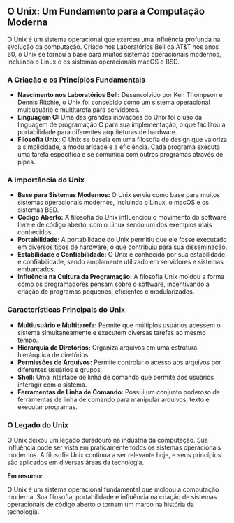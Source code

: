 ## O Unix: Um Fundamento para a Computação Moderna

O Unix é um sistema operacional que exerceu uma influência profunda na evolução da computação. Criado nos Laboratórios Bell da AT&T nos anos 60, o Unix se tornou a base para muitos sistemas operacionais modernos, incluindo o Linux e os sistemas operacionais macOS e BSD. 

### A Criação e os Princípios Fundamentais

* **Nascimento nos Laboratórios Bell:** Desenvolvido por Ken Thompson e Dennis Ritchie, o Unix foi concebido como um sistema operacional multiusuário e multitarefa para servidores.
* **Linguagem C:** Uma das grandes inovações do Unix foi o uso da linguagem de programação C para sua implementação, o que facilitou a portabilidade para diferentes arquiteturas de hardware.
* **Filosofia Unix:** O Unix se baseia em uma filosofia de design que valoriza a simplicidade, a modularidade e a eficiência. Cada programa executa uma tarefa específica e se comunica com outros programas através de pipes.

### A Importância do Unix

* **Base para Sistemas Modernos:** O Unix serviu como base para muitos sistemas operacionais modernos, incluindo o Linux, o macOS e os sistemas BSD.
* **Código Aberto:** A filosofia do Unix influenciou o movimento do software livre e de código aberto, com o Linux sendo um dos exemplos mais conhecidos.
* **Portabilidade:** A portabilidade do Unix permitiu que ele fosse executado em diversos tipos de hardware, o que contribuiu para sua disseminação.
* **Estabilidade e Confiabilidade:** O Unix é conhecido por sua estabilidade e confiabilidade, sendo amplamente utilizado em servidores e sistemas embarcados.
* **Influência na Cultura da Programação:** A filosofia Unix moldou a forma como os programadores pensam sobre o software, incentivando a criação de programas pequenos, eficientes e modularizados.

### Características Principais do Unix

* **Multiusuário e Multitarefa:** Permite que múltiplos usuários acessem o sistema simultaneamente e executem diversas tarefas ao mesmo tempo.
* **Hierarquia de Diretórios:** Organiza arquivos em uma estrutura hierárquica de diretórios.
* **Permissões de Arquivos:** Permite controlar o acesso aos arquivos por diferentes usuários e grupos.
* **Shell:** Uma interface de linha de comando que permite aos usuários interagir com o sistema.
* **Ferramentas de Linha de Comando:** Possui um conjunto poderoso de ferramentas de linha de comando para manipular arquivos, texto e executar programas.

### O Legado do Unix

O Unix deixou um legado duradouro na indústria da computação. Sua influência pode ser vista em praticamente todos os sistemas operacionais modernos. A filosofia Unix continua a ser relevante hoje, e seus princípios são aplicados em diversas áreas da tecnologia.

**Em resumo:**

O Unix é um sistema operacional fundamental que moldou a computação moderna. Sua filosofia, portabilidade e influência na criação de sistemas operacionais de código aberto o tornam um marco na história da tecnologia.
